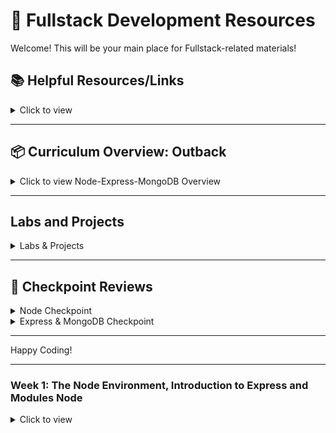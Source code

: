 # 🚀 **Fullstack Development Resources**

Welcome! This will be your main place for Fullstack-related materials!

## 📚 **Helpful Resources/Links**

<details><summary>Click to view</summary>

- [📖 Node.js Official Documentation](https://nodejs.org/en/docs/)
- [📖 Express Official Documentation](https://expressjs.com/)
- [📖 MongoDB Official Documentation](https://docs.mongodb.com/)
- [📖 Mongoose Documentation](https://mongoosejs.com/)
- [📖 Axios Documentation](https://axios-http.com/docs/intro)
- [📖 EJS Documentation](https://ejs.co/)
- [📺 Node.js Crash Course](https://www.youtube.com/watch?v=fBNz5xF-Kx4)
- [📺 Express.js Crash Course](https://www.youtube.com/watch?v=L72fhGm1tfE)
- [📺 MongoDB Crash Course](https://www.youtube.com/watch?v=-56x56UppqQ)
- [📺 Intro to Authentication (Sessions & Hashing)](https://www.youtube.com/watch?v=Ud5xKCYQTjM)
- [📖 JavaScript Promises & Async/Await](https://developer.mozilla.org/en-US/docs/Learn/JavaScript/Asynchronous/Promises)

</details>

---

## 📦 **Curriculum Overview: Outback**

<details><summary>Click to view Node-Express-MongoDB Overview</summary>

### **00 - The Node Environment**

- Node Installation
- Running Node

### **01 - Introduction to Node**

- Intro to Modules
  - What is a Module
- http Module
  - Starting a basic server
  - Routing and responding (text, JSON, HTML)
- Lab: Basic Server

### **02 - Node, Express & EJS**

- Express
  - Routing
  - Axios (HTTP requests)
- EJS
  - Partials
  - Data injection
  - Conditional rendering
  - Loops
- Building a Basic API

### **03 - MongoDB**

- Introduction to MongoDB
- CRUD operations
- Using Mongoose

### **04 - Authentication**

- Sessions and Cookies
- Password Hashing (bcrypt)
- User Authentication (Login/Signup)

</details>

---

## **Labs and Projects**

<details><summary>Labs & Projects</summary>

- **Basic Node Server Lab** ([🔗 Code Example](#))
- [Express Basic API Lab](#)
- [MongoDB CRUD Application Lab](#)
- [Authentication Project (Login/Signup, CRUD with Encrypted Passwords)](#)

</details>

---

## **🎥 Checkpoint Reviews**

<details><summary>Node Checkpoint</summary>

- [💬 Q&A Session](#)

</details>

<details><summary>Express & MongoDB Checkpoint</summary>

- [💬 Q&A Session](#)

</details>

---

Happy Coding!

---

### **Week 1: The Node Environment, Introduction to Express and Modules Node**

<details><summary>Click to view</summary>

#### Day 1: The Node Environment

- Pre-Work:

  - [📖 What Exactly is Node.js][nodejs-intro]
  - [📖 A Pair is Better Than One][pair-better]
  - [📖 Git Handbook][git-handbook]

[nodejs-intro]: https://medium.freecodecamp.org/what-exactly-is-node-js-ae36e97449f5
[git-handbook]: https://guides.github.com/introduction/git-handbook/
[pair-better]: https://hackernoon.com/a-pair-is-better-than-one-e9d4514add9f

| Topic                   | Lecture | Slides | Demo | Solution | Review |
| ----------------------- | ------- | ------ | ---- | -------- | ------ | --- |
| Node Env                |         | -      | -    | -        | -      | -   |
| Node Installation       | [📺][]  |        | -    | -        | -      |
| Running Node            | [📺][]  |        | -    | -        | -      |
| Introduction to Modules | [📺][]  |        | -    | -        | -      |

#### Day 2: Modules / FS Library / Tic Tac Toe Review

- Pre-Work:

  - [📖 Node.js Modules ][nodejs-modules]
  - [📖 Fs Library][fs-lib]
  - [📖 Tic Tac Toe Proj][tic-tac-toe]

[nodejs-modules]: https://nodejs.org/api/modules.html
[fs-lib]: https://www.w3schools.com/nodejs/nodejs_filesystem.asp
[tic-tac-toe]: https://github.com/Stevenhulse14/Tickytackytoey

| Topic             | Lecture | Slides | Demo | Solution | Review |
| ----------------- | ------- | ------ | ---- | -------- | ------ | --- |
| Tic-Tac-Toe       |         | -      | -    | -        | -      | -   |
| Built in Modules  | [📺][]  |        | -    | -        | -      |
| Fs / OS Library   | [📺][]  |        | -    | -        | -      |
| HTTP Introduction | [📺][]  |        | -    | -        | -      |

</details>
